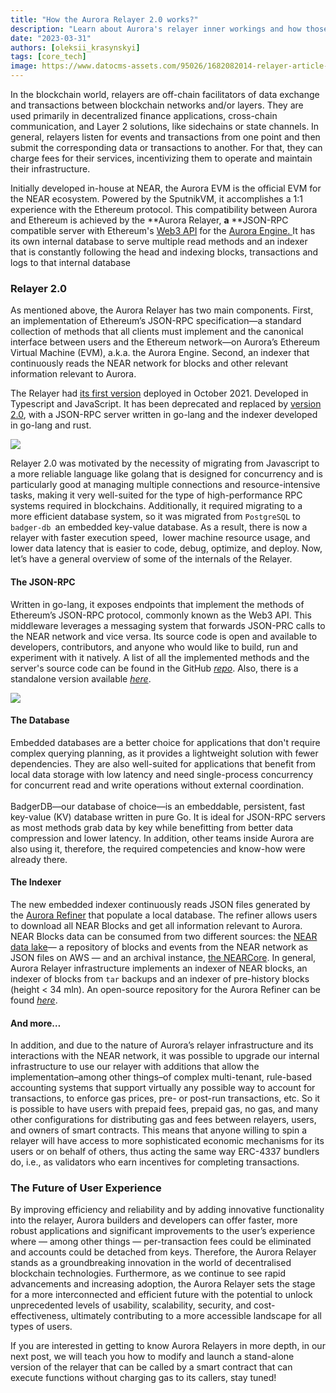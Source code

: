 ```yaml
---
title: "How the Aurora Relayer 2.0 works?"
description: "Learn about Aurora's relayer inner workings and how those innovate the future of the blockchain technologies"
date: "2023-03-31"
authors: [oleksii_krasynskyi]
tags: [core_tech]
image: https://www.datocms-assets.com/95026/1682082014-relayer-article-cover.png
---
```

In the blockchain world, relayers are off-chain facilitators of data exchange and transactions between blockchain networks and/or layers. They are used primarily in decentralized finance applications, cross-chain communication, and Layer 2 solutions, like sidechains or state channels. In general, relayers listen for events and transactions from one point and then submit the corresponding data or transactions to another. For that, they can charge fees for their services, incentivizing them to operate and maintain their infrastructure.

Initially developed in-house at NEAR, the Aurora EVM is the official EVM for the NEAR ecosystem. Powered by the SputnikVM, it accomplishes a 1:1 experience with the Ethereum protocol. This compatibility between Aurora and Ethereum is achieved by the **Aurora Relayer, **a** **JSON-RPC compatible server with Ethereum's [Web3 API](https://eth.wiki/json-rpc/API) for the [Aurora Engine. ](https://github.com/aurora-is-near/aurora-engine)It has its own internal database to serve multiple read methods and an indexer that is constantly following the head and indexing blocks, transactions and logs to that internal database

### **Relayer 2.0**

As mentioned above, the Aurora Relayer has two main components. First, an implementation of Ethereum’s JSON-RPC specification—a standard collection of methods that all clients must implement and the canonical interface between users and the Ethereum network—on Aurora’s Ethereum Virtual Machine (EVM), a.k.a. the Aurora Engine. Second, an indexer that continuously reads the NEAR network for blocks and other relevant information relevant to Aurora. 

The Relayer had [its first version](https://github.com/aurora-is-near/aurora-relayer) deployed in October 2021. Developed in Typescript and JavaScript. It has been deprecated and replaced by [version 2.0](https://github.com/aurora-is-near/relayer2-public), with a JSON-RPC server written in go-lang and the indexer developed in go-lang and rust.

![](https://www.datocms-assets.com/95026/1680267251-relayer-10.png)

Relayer 2.0 was motivated by the necessity of migrating from Javascript to a more reliable language like golang that is designed for concurrency and is particularly good at managing multiple connections and resource-intensive tasks, making it very well-suited for the type of high-performance RPC systems required in blockchains. Additionally, it required migrating to a more efficient database system, so it was migrated from `PostgreSQL` to ` badger-db  `an embedded key-value database. As a result, there is now a relayer with faster execution speed,  lower machine resource usage, and lower data latency that is easier to code, debug, optimize, and deploy. Now, let’s have a general overview of some of the internals of the Relayer.

#### **The JSON-RPC**

Written in go-lang, it exposes endpoints that implement the methods of Ethereum’s JSON-RPC protocol, commonly known as the Web3 API. This middleware leverages a messaging system that forwards JSON-PRC calls to the NEAR network and vice versa. Its source code is open and available to developers, contributors, and anyone who would like to build, run and experiment with it natively. A list of all the implemented methods and the server's source code can be found in the GitHub [*repo*](https://github.com/aurora-is-near/relayer2-public). Also, there is a standalone version available [*here*](https://github.com/aurora-is-near/standalone-rpc).

![](https://www.datocms-assets.com/95026/1680267260-relayer-20.png)

#### **The Database**

Embedded databases are a better choice for applications that don't require complex querying planning, as it provides a lightweight solution with fewer dependencies. They are also well-suited for applications that benefit from local data storage with low latency and need single-process concurrency for concurrent read and write operations without external coordination.\
\
BadgerDB—our database of choice—is an embeddable, persistent, fast key-value (KV) database written in pure Go. It is ideal for JSON-RPC servers as most methods grab data by key while benefitting from better data compression and lower latency. In addition, other teams inside Aurora are also using it, therefore, the required competencies and know-how were already there.

#### **The Indexer**

The new embedded indexer continuously reads JSON files generated by the [Aurora Refiner](https://github.com/aurora-is-near/borealis-engine-lib) that populate a local database. The refiner allows users to download all NEAR Blocks and get all information relevant to Aurora. NEAR Blocks data can be consumed from two different sources: the [NEAR data lake](https://docs.near.org/concepts/advanced/near-lake-framework)— a repository of blocks and events from the NEAR network as JSON files on AWS — and an archival instance, [the NEARCore](https://github.com/near/nearcore). In general, Aurora Relayer infrastructure implements an indexer of NEAR blocks, an indexer of blocks from `tar` backups and an indexer of pre-history blocks (height < 34 mln). An open-source repository for the Aurora Refiner can be found [*here*](https://github.com/aurora-is-near/borealis-engine-lib).

#### **And more…**

In addition, and due to the nature of Aurora’s relayer infrastructure and its interactions with the NEAR network, it was possible to upgrade our internal infrastructure to use our relayer with additions that allow the implementation–among other things–of complex multi-tenant, rule-based accounting systems that support virtually any possible way to account for transactions, to enforce gas prices, pre- or post-run transactions, etc. So it is possible to have users with prepaid fees, prepaid gas, no gas, and many other configurations for distributing gas and fees between relayers, users, and owners of smart contracts. This means that anyone willing to spin a relayer will have access to more sophisticated economic mechanisms for its users or on behalf of others, thus acting the same way ERC-4337 bundlers do, i.e., as validators who earn incentives for completing transactions. 

### **The Future of User Experience**

By improving efficiency and reliability and by adding innovative functionality into the relayer, Aurora builders and developers can offer faster, more robust applications and significant improvements to the user’s experience where — among other things — per-transaction fees could be eliminated and accounts could be detached from keys. Therefore, the Aurora Relayer stands as a groundbreaking innovation in the world of decentralised blockchain technologies. Furthermore, as we continue to see rapid advancements and increasing adoption, the Aurora Relayer sets the stage for a more interconnected and efficient future with the potential to unlock unprecedented levels of usability, scalability, security, and cost-effectiveness, ultimately contributing to a more accessible landscape for all types of users.

If you are interested in getting to know Aurora Relayers in more depth, in our next post, we will teach you how to modify and launch a stand-alone version of the relayer that can be called by a smart contract that can execute functions without charging gas to its callers, stay tuned!
